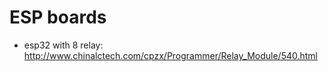 # ESP boards


- esp32 with 8 relay: http://www.chinalctech.com/cpzx/Programmer/Relay_Module/540.html